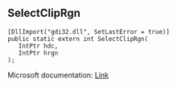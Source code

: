 ## SelectClipRgn

```
[DllImport("gdi32.dll", SetLastError = true)]
public static extern int SelectClipRgn(
   IntPtr hdc,
   IntPtr hrgn
);
```

Microsoft documentation: [Link](https://docs.microsoft.com/en-us/windows/win32/api/wingdi/nf-wingdi-selectcliprgn)
